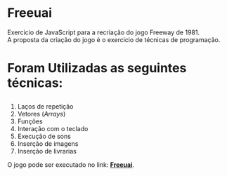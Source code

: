 # Freeuai
Exercicio de JavaScript para a recriação do jogo Freeway de 1981.<br>
A proposta da criação do jogo é o exercicio de técnicas de programação.

<h1><p>Foram Utilizadas as seguintes técnicas:</p></h1>

<OL>
			<LI>Laços de repetição
      <LI>Vetores (<I>Arrays</I>)
			<LI>Funções
			<LI>Interação com o teclado
			<LI>Execução de sons
			<LI>Inserção de imagens
			<LI>Inserção de livrarias 
		</OL>
      
  <p>O jogo pode ser executado no link: <a href="https://editor.p5js.org/RenanBecker/present/Cf8QGRP4t"><b>Freeuai</b></a>.
  </P>
